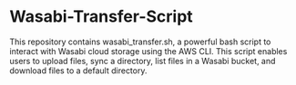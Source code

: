 # Wasabi-Transfer-Script
This repository contains wasabi_transfer.sh, a powerful bash script to interact with Wasabi cloud storage using the AWS CLI. This script enables users to upload files, sync a directory, list files in a Wasabi bucket, and download files to a default directory.
